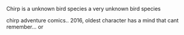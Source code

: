 Chirp is a unknown bird species
a very unknown bird species


chirp adventure comics.. 2016, oldest character has a mind that cant remember... or